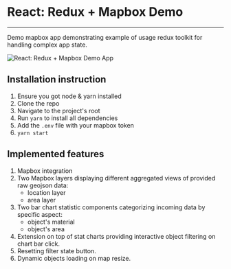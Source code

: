 # React: Redux + Mapbox Demo

---
Demo mapbox app demonstrating example of usage redux toolkit for handling complex app state.

![React: Redux + Mapbox Demo App](https://github.com/forest-shadow/react-redux-mapbox-demo/blob/main/app-view.jpg?raw=true)

## Installation instruction

1. Ensure you got node & yarn installed
2. Clone the repo
3. Navigate to the project's root
4. Run `yarn` to install all dependencies
5. Add the `.env` file with your mapbox token
6. `yarn start`

## Implemented features
1. Mapbox integration
2. Two Mapbox layers displaying different aggregated views of provided raw geojson data:
    * location layer
    * area layer
3. Two bar chart statistic components categorizing incoming data by specific aspect:
   * object's material
   * object's area
4. Extension on top of stat charts providing interactive object filtering on chart bar click.
5. Resetting filter state button.
6. Dynamic objects loading on map resize.